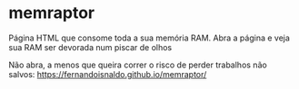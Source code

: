 # memraptor
Página HTML que consome toda a sua memória RAM.
Abra a página e veja sua RAM ser devorada num piscar de olhos

Não abra, a menos que queira correr o risco de perder trabalhos não salvos:
https://fernandoisnaldo.github.io/memraptor/
